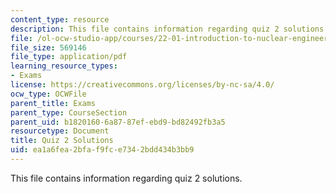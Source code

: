 ```yaml
---
content_type: resource
description: This file contains information regarding quiz 2 solutions.
file: /ol-ocw-studio-app/courses/22-01-introduction-to-nuclear-engineering-and-ionizing-radiation-fall-2016/ea1a6fea2bfaf9fce7342bdd434b3bb9_MIT22_01F16_Quiz2Sol.pdf
file_size: 569146
file_type: application/pdf
learning_resource_types:
- Exams
license: https://creativecommons.org/licenses/by-nc-sa/4.0/
ocw_type: OCWFile
parent_title: Exams
parent_type: CourseSection
parent_uid: b1820160-6a87-87ef-ebd9-bd82492fb3a5
resourcetype: Document
title: Quiz 2 Solutions
uid: ea1a6fea-2bfa-f9fc-e734-2bdd434b3bb9
---
```

This file contains information regarding quiz 2 solutions.